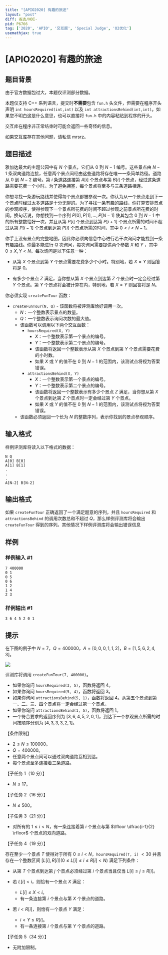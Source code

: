 ```yaml
---
title: "[APIO2020] 有趣的旅途"
layout: "post"
diff: 省选/NOI-
pid: P6766
tag: ['2020', 'APIO', '交互题', 'Special Judge', 'O2优化']
usemathjax: true
---
```


# [APIO2020] 有趣的旅途
## 题目背景

由于官方数据包过大，本题仅评测部分数据。

本题仅支持 C++ 系列语言，提交时**不需要**包含 `fun.h` 头文件，但需要在程序开头声明 `int hoursRequired(int,int)` 以及 `int attractionsBehind(int,int)`。如果您不明白这是什么意思，也可以直接将 `fun.h` 中的内容粘贴到程序的开头。

交互库在程序非正常结束时可能会返回一些奇怪的信息。

如果交互库存在其他问题，请私信 mrsrz。
## 题目描述

雅加达最大的主题公园中有 $N$ 个景点，它们从 $0$ 到 $N -1$ 编号。这些景点由 $N-1$ 条双向道路连接，任意两个景点间经由这些道路将存在唯一一条简单路径。道路从 $0$ 到 $N - 2$ 编号。第 $i$ 条道路连接第 $A[i]$ 个景点与第 $B[i]$ 个景点，经过这条道路需要花费一个小时。为了避免拥塞，每个景点将至多与三条道路相连。

你想寻找一条游玩路线并使得每个景点都被参观一次。你认为从一个景点走到下一个景点时经过太多道路是十分无聊的。为了寻找一条有趣的路线，你打算安排景点的参观顺序，使得参观下一个景点所花费的时间不超过参观之前景点所花费的时间。换句话说，你想找到一个序列 $P[0], P[1],\dots, P[N - 1]$ 使其包含 $0$ 到 $N - 1$ 中的所有整数恰好一次，并且从第 $P[i]$ 个景点到达第 $P[i + 1]$ 个景点所需的时间不超过从第 $P[i - 1]$ 个景点到达第 $P[i]$ 个景点所需的时间，其中 $0 < i < N - 1$。

你手上没有景点的完整地图，因此你必须向信息中心进行若干次询问才能找到一条有趣路线。你最多能进行 $Q$ 次询问，每次询问需要提供两个参数 $X$ 和 $Y$ ，其中 $0 \leq X, Y < N$。每次询问是以下任意一种：

- 从第 $X$ 个景点到第 $Y$ 个景点需要花费多少个小时。特别地，若 $X = Y$ 则回答将是 $0$。

- 有多少个景点 $Z$ 满足，当你想从第 $X$ 个景点到达第 $Z$ 个景点时一定会经过第 $Y$ 个景点。第 $Y$ 个景点将会被计算在内，特别地，若 $X = Y$ 则回答将是 $N$。

你必须实现 `createFunTour` 函数：

- `createFunTour(N, Q)` - 该函数将被评测库恰好调用一次。
	- $N$：一个整数表示景点的数量。
	- $Q$：一个整数表示询问次数的最大值。
	- 该函数可以调用以下两个交互函数：
    	- `hoursRequired(X, Y)`
        	- $X$：一个整数表示第一个景点的编号。
			- $Y$：一个整数表示第二个景点的编号。
			- 该函数将返回一个整数表示从第 $X$ 个景点到第 $Y$ 个景点需要花费的小时数。
			- 如果 $X$ 或 $Y$ 的值不在 $0$ 到 $N - 1$ 的范围内，该测试点将视为答案错误。
		- `attractionsBehind(X, Y)`
			- $X$：一个整数表示第一个景点的编号。
            - $Y$：一个整数表示第二个景点的编号。
			- 该函数将返回一个整数表示有多少个景点 $Z$ 满足，当你想从第 $X$ 个景点到达第 $Z$ 个景点时一定会经过第 $Y$ 个景点。
			- 如果 $X$ 或 $Y$ 的值不在 $0$ 到 $N - 1$ 的范围内，该测试点将视为答案错误。
	- 该函数必须返回一个长为 $N$ 的整数序列，表示你找到的景点参观顺序。
## 输入格式

样例评测库将读入以下格式的数据：

```
N Q
A[0] B[0]
A[1] B[1]
.
.
.
A[N-2] B[N-2]
```
## 输出格式

如果 `createFunTour` 正确返回了一个满足题意的序列，并且 `hoursRequired` 和 `attractionsBehind` 的调用次数总和不超过 $Q$，那么样例评测库将会输出 `createFunTour` 得到的序列。其他情况下样例评测库将会输出错误信息
## 样例

### 样例输入 #1
```
7 400000
0 1
0 5
0 6
1 2
1 4
2 3

```
### 样例输出 #1
```
3 6 4 5 2 0 1

```
## 提示

在下图的例子中 $N = 7$，$Q = 400 000$，$A = [0, 0, 0, 1, 1, 2]$，$B = [1, 5, 6, 2, 4, 3]$。

![](https://cdn.luogu.com.cn/upload/image_hosting/j8tmoxuo.png)

评测库将调用 `createFunTour(7, 400000)`。
- 如果你询问 `hoursRequired(3, 5)`，函数将返回 $4$。
- 如果你询问 `hoursRequired(5, 4)`，函数将返回 $3$。
- 如果你询问 `attractionsBehind(5, 1)`，函数将返回 $4$。从第五个景点到第一、二、三、四个景点将一定会经过第一个景点。
- 如果你询问 `attractionsBehind(1, 5)`，函数将返回 $1$。
- 一个符合要求的返回序列为 $[3, 6, 4, 5, 2, 0, 1]$，到达下一个参观景点所需的时间按顺序分别为 $[4, 3, 3, 3, 2, 1]$。

【条件限制】

- $2 \leq N \leq 100 000$。
- $Q = 400 000$。
- 任意两个景点间可以通过双向道路互相到达。
- 每个景点至多连接着三条道路。

【子任务 $1$（$10$ 分）】

- $N \leq 17$。

【子任务 $2$（$16$ 分）】

- $N \leq 500$。

【子任务 $3$（$21$ 分）】

- 对所有的 $1 \leq i < N$，有一条连接着第 $i$ 个景点与第 $\lfloor \dfrac{i-1}{2} \rfloor$
个景点的双向道路。

【子任务 $4$（$19$ 分）】

存在至少一个景点 $T$ 使得对于所有 $0 \leq i < N$，`hoursRequired(T, i)` $<30$ 并且存在一个整数区间 $[L[i], R[i]](0 \leq L[i] \leq i \leq R[i] < N)$ 满足下列条件：

- 从第 $T$ 个景点到达第 $j$ 个景点必须经过第 $i$ 个景点当且仅当 $L[i] \leq j \leq R[i]$。

- 若 $L[i] < i$，则恰有一个景点 $X$ 满足：
	- $L[i] \leq X < i$。
	- 有一条连接第 $i$ 个景点与第 $X$ 个景点的道路。   
- 若 $i < R[i]$，则恰有一个景点 $Y$ 满足：
	- $i < Y \leq R[i]$。
	- 有一条连接第 $i$ 个景点与第 $Y$ 个景点的道路。

【子任务 $5$（$34$ 分）】
- 无附加限制。
